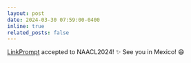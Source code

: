 ```yaml
---
layout: post
date: 2024-03-30 07:59:00-0400
inline: true
related_posts: false
---
```


[LinkPrompt](https://aclanthology.org/2024.naacl-long.360/) accepted to NAACL2024! :sparkles: See you in Mexico! :smile:

